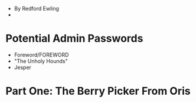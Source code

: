 - By Redford Ewling
- 
# Potential Admin Passwords
- Foreword/FOREWORD
- "The Unholy Hounds"
- Jesper

# Part One: The Berry Picker From Oris